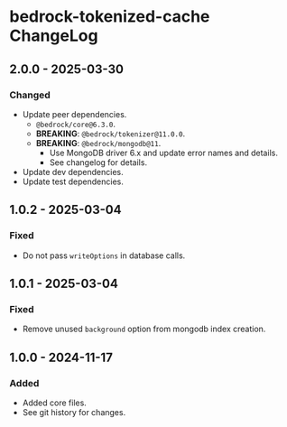 # bedrock-tokenized-cache ChangeLog

## 2.0.0 - 2025-03-30

### Changed
- Update peer dependencies.
  - `@bedrock/core@6.3.0`.
  - **BREAKING**: `@bedrock/tokenizer@11.0.0`.
  - **BREAKING**: `@bedrock/mongodb@11`.
    - Use MongoDB driver 6.x and update error names and details.
    - See changelog for details.
- Update dev dependencies.
- Update test dependencies.

## 1.0.2 - 2025-03-04

### Fixed
- Do not pass `writeOptions` in database calls.

## 1.0.1 - 2025-03-04

### Fixed
- Remove unused `background` option from mongodb index creation.

## 1.0.0 - 2024-11-17

### Added
- Added core files.
- See git history for changes.
